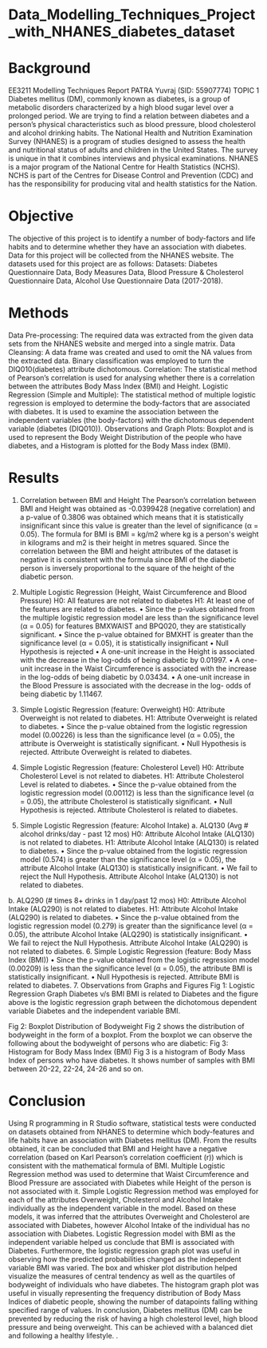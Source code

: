 # Data_Modelling_Techniques_Project_with_NHANES_diabetes_dataset
# Background
EE3211 Modelling Techniques Report
PATRA Yuvraj (SID: 55907774) TOPIC 1
<br/> Diabetes mellitus (DM), commonly known as diabetes, is a group of metabolic disorders characterized by a high blood sugar level over a prolonged period. We are trying to find a relation between diabetes and a person’s physical characteristics such as blood pressure, blood cholesterol and alcohol drinking habits.
The National Health and Nutrition Examination Survey (NHANES) is a program of studies designed to assess the health and nutritional status of adults and children in the United States. The survey is unique in that it combines interviews and physical examinations. NHANES is a major program of the National Centre for Health Statistics (NCHS). NCHS is part of the Centres for Disease Control and Prevention (CDC) and has the responsibility for producing vital and health statistics for the Nation.
# Objective
The objective of this project is to identify a number of body-factors and life habits and to determine whether they have an association with diabetes. Data for this project will be collected from the NHANES website. The datasets used for this project are as follows:
Datasets: Diabetes Questionnaire Data, Body Measures Data, Blood Pressure & Cholesterol Questionnaire Data, Alcohol Use Questionnaire Data (2017-2018).
# Methods
Data Pre-processing: The required data was extracted from the given data sets from the
NHANES website and merged into a single matrix.
Data Cleansing: A data frame was created and used to omit the NA values from the extracted data. Binary classification was employed to turn the DIQ010(diabetes) attribute dichotomous.
Correlation: The statistical method of Pearson’s correlation is used for analysing whether there is a correlation between the attributes Body Mass Index (BMI) and Height.
Logistic Regression (Simple and Multiple): The statistical method of multiple logistic regression is employed to determine the body-factors that are associated with diabetes. It is used to examine the association between the independent variables (the body-factors) with the dichotomous dependent variable (diabetes (DIQ010)).
Observations and Graph Plots: Boxplot and is used to represent the Body Weight Distribution of the people who have diabetes, and a Histogram is plotted for the Body Mass index (BMI).
        
# Results
1. Correlation between BMI and Height
   The Pearson’s correlation between BMI and Height was obtained as -0.0399428 (negative correlation) and a p-value of 0.3806 was obtained which means that it is statistically insignificant since this value is greater than the level of significance (α = 0.05).
The formula for BMI is BMI = kg/m2 where kg is a person's weight in kilograms and m2 is their height in metres squared. Since the correlation between the BMI and height attributes of the dataset is negative it is consistent with the formula since BMI of the diabetic person is inversely proportional to the square of the height of the diabetic person.
2. Multiple Logistic Regression (Height, Waist Circumference and Blood Pressure)
H0: All features are not related to diabetes
H1: At least one of the features are related to diabetes.
• Since the p-values obtained from the multiple logistic regression model are less than the significance level (α = 0.05) for features BMXWAIST and BPQ020, they are statistically significant.
• Since the p-value obtained for BMXHT is greater than the significance level (α = 0.05), it is statistically insignificant
• Null Hypothesis is rejected
• A one-unit increase in the Height is associated with the decrease in the log-odds of
being diabetic by 0.01997.
• A one-unit increase in the Waist Circumference is associated with the increase in the
log-odds of being diabetic by 0.03434.
• A one-unit increase in the Blood Pressure is associated with the decrease in the log- odds of being diabetic by 1.11467.
  
3. Simple Logistic Regression (feature: Overweight)
 H0: Attribute Overweight is not related to diabetes. H1: Attribute Overweight is related to diabetes.
• Since the p-value obtained from the logistic regression model (0.00226) is less than the significance level (α = 0.05), the attribute is Overweight is statistically significant.
• Null Hypothesis is rejected. Attribute Overweight is related to diabetes.
4. Simple Logistic Regression (feature: Cholesterol Level)
H0: Attribute Cholesterol Level is not related to diabetes. H1: Attribute Cholesterol Level is related to diabetes.
• Since the p-value obtained from the logistic regression model (0.00112) is less than the significance level (α = 0.05), the attribute Cholesterol is statistically significant.
• Null Hypothesis is rejected. Attribute Cholesterol is related to diabetes.
5. Simple Logistic Regression (feature: Alcohol Intake)
a. ALQ130 (Avg # alcohol drinks/day - past 12 mos)
H0: Attribute Alcohol Intake (ALQ130) is not related to diabetes. H1: Attribute Alcohol Intake (ALQ130) is related to diabetes.
• Since the p-value obtained from the logistic regression model (0.574) is greater than the significance level (α = 0.05), the attribute Alcohol Intake (ALQ130) is statistically insignificant.
• We fail to reject the Null Hypothesis. Attribute Alcohol Intake (ALQ130) is not related to diabetes.
      
b. ALQ290 (# times 8+ drinks in 1 day/past 12 mos)
 H0: Attribute Alcohol Intake (ALQ290) is not related to diabetes. H1: Attribute Alcohol Intake (ALQ290) is related to diabetes.
• Since the p-value obtained from the logistic regression model (0.279) is greater than the significance level (α = 0.05), the attribute Alcohol Intake (ALQ290) is statistically insignificant.
• We fail to reject the Null Hypothesis. Attribute Alcohol Intake (ALQ290) is not related to diabetes.
6. Simple Logistic Regression (feature: Body Mass Index (BMI))
• Since the p-value obtained from the logistic regression model (0.00209) is less than the significance level (α = 0.05), the attribute BMI is statistically insignificant.
• Null Hypothesis is rejected. Attribute BMI is related to diabetes.
7. Observations from Graphs and Figures
Fig 1: Logistic Regression Graph Diabetes v/s BMI
BMI is related to Diabetes and the figure above is the logistic regression graph between the dichotomous dependent variable Diabetes and the independent variable BMI.
      
Fig 2: Boxplot Distribution of Bodyweight
Fig 2 shows the distribution of bodyweight in the form of a boxplot. From the boxplot we can observe the following about the bodyweight of persons who are diabetic:
Fig 3: Histogram for Body Mass Index (BMI)
Fig 3 is a histogram of Body Mass Index of persons who have diabetes. It shows number of samples with BMI between 20-22, 22-24, 24-26 and so on.
   
# Conclusion
Using R programming in R Studio software, statistical tests were conducted on datasets obtained from NHANES to determine which body-features and life habits have an association with Diabetes mellitus (DM). From the results obtained, it can be concluded that BMI and Height have a negative correlation (based on Karl Pearson’s correlation coefficient (r)) which is consistent with the mathematical formula of BMI. Multiple Logistic Regression method was used to determine that Waist Circumference and Blood Pressure are associated with Diabetes while Height of the person is not associated with it. Simple Logistic Regression method was employed for each of the attributes Overweight, Cholesterol and Alcohol Intake individually as the independent variable in the model. Based on these models, it was inferred that the attributes Overweight and Cholesterol are associated with Diabetes, however Alcohol Intake of the individual has no association with Diabetes. Logistic Regression model with BMI as the independent variable helped us conclude that BMI is associated with Diabetes. Furthermore, the logistic regression graph plot was useful in observing how the predicted probabilities changed as the independent variable BMI was varied. The box and whisker plot distribution helped visualize the measures of central tendency as well as the quartiles of bodyweight of individuals who have diabetes. The histogram graph plot was useful in visually representing the frequency distribution of Body Mass Indices of diabetic people, showing the number of datapoints falling withing specified range of values.
In conclusion, Diabetes mellitus (DM) can be prevented by reducing the risk of having a high cholesterol level, high blood pressure and being overweight. This can be achieved with a balanced diet and following a healthy lifestyle.
 .
